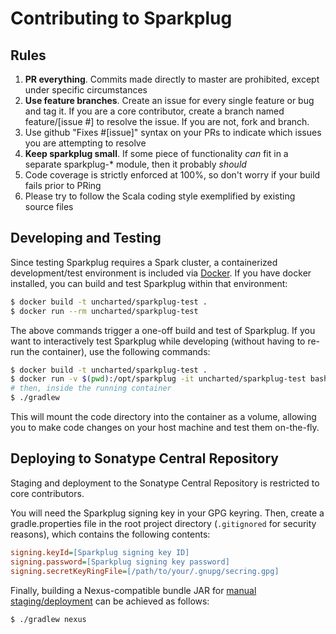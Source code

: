 # Contributing to Sparkplug

## Rules

1. **PR everything**. Commits made directly to master are prohibited, except under specific circumstances
1. **Use feature branches**. Create an issue for every single feature or bug and tag it. If you are a core contributor, create a branch named feature/[issue #] to resolve the issue. If you are not, fork and branch.
1. Use github "Fixes #[issue]" syntax on your PRs to indicate which issues you are attempting to resolve
1. **Keep sparkplug small**. If some piece of functionality *can* fit in a separate sparkplug-* module, then it probably *should*
1. Code coverage is strictly enforced at 100%, so don't worry if your build fails prior to PRing
1. Please try to follow the Scala coding style exemplified by existing source files

## Developing and Testing

Since testing Sparkplug requires a Spark cluster, a containerized development/test environment is included via [Docker](https://www.docker.com/). If you have docker installed, you can build and test Sparkplug within that environment:

```bash
$ docker build -t uncharted/sparkplug-test .
$ docker run --rm uncharted/sparkplug-test
```

The above commands trigger a one-off build and test of Sparkplug. If you want to interactively test Sparkplug while developing (without having to re-run the container), use the following commands:

```bash
$ docker build -t uncharted/sparkplug-test .
$ docker run -v $(pwd):/opt/sparkplug -it uncharted/sparkplug-test bash
# then, inside the running container
$ ./gradlew
```

This will mount the code directory into the container as a volume, allowing you to make code changes on your host machine and test them on-the-fly.

## Deploying to Sonatype Central Repository

Staging and deployment to the Sonatype Central Repository is restricted to core contributors.

You will need the Sparkplug signing key in your GPG keyring. Then, create a gradle.properties file in the root project directory (`.gitignored` for security reasons), which contains the following contents:

```ini
signing.keyId=[Sparkplug signing key ID]
signing.password=[Sparkplug signing key password]
signing.secretKeyRingFile=[/path/to/your/.gnupg/secring.gpg]
```

Finally, building a Nexus-compatible bundle JAR for [manual staging/deployment](http://central.sonatype.org/pages/manual-staging-bundle-creation-and-deployment.html) can be achieved as follows:

```bash
$ ./gradlew nexus
```
